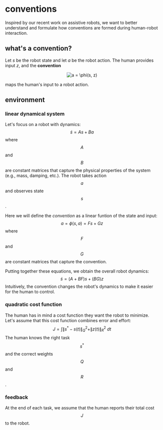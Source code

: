 # conventions

Inspired by our recent work on assistive robots, we want to better understand and formulate how conventions are formed during human-robot interaction.

## what's a convention?

Let _s_ be the robot state and let _a_ be the robot action. The human provides input _z_, and the **convention**
<p align="center">
<img src="https://latex.codecogs.com/svg.latex?a&space;=&space;\phi(s,&space;z)" title="a = \phi(s, z)" /> 
</p>
maps the human's input to a robot action.

## environment

### linear dynamical system

Let's focus on a robot with dynamics:
$$\dot{s} = As + Ba$$
where $$A$$ and $$B$$ are constant matrices that capture the physical properties of the system (e.g., mass, damping, etc.). The robot takes action $$a$$ and observes state $$s$$.

Here we will define the *convention* as a linear funtion of the state and input:
$$a = \phi(s, a) = Fs + Gz$$
where $$F$$ and $$G$$ are constant matrices that capture the convention.

Putting together these equations, we obtain the overall robot dynamics:
$$\dot{s} = (A + BF)s + (BG)z$$
Intuitively, the convention changes the robot's dynamics to make it easier for the human to control.

### quadratic cost function

The human has in mind a cost function they want the robot to minimize. Let's assume that this cost function combines error and effort:
$$J = \int \|s^* - s(t)\|^2_Q + \|z(t) \|^2_R ~dt$$
The human knows the right task $$s^*$$ and the correct weights $$Q$$ and $$R$$.

### feedback

At the end of each task, we assume that the human reports their total cost $$J$$ to the robot.





